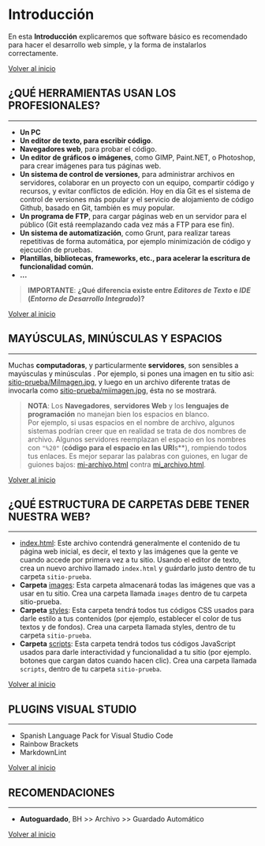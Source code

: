 # Introducción

En esta **Introducción** explicaremos que software básico es recomendado para hacer el desarrollo web simple, y la forma de instalarlos correctamente.

[Volver al inicio](#-Introducción)

## ¿QUÉ HERRAMIENTAS USAN LOS PROFESIONALES?

---------------------------------------------------------------------------

* **Un PC**
* **Un editor de texto, para escribir código**.
* **Navegadores web**, para probar el código. 
* **Un editor de gráficos o imágenes**, como GIMP, Paint.NET, o Photoshop, para crear imágenes para tus páginas web.
* **Un sistema de control de versiones**, para administrar archivos en servidores, colaborar en un proyecto con un equipo, compartir código y recursos, y evitar conflictos de edición. Hoy en día Git es el sistema de control de versiones más popular y el servicio de alojamiento de código Github, basado en Git, también es muy popular.
* **Un programa de FTP**, para cargar páginas web en un servidor para el público (Git está reemplazando cada vez más a FTP para ese fin). 
* **Un sistema de automatización**, como Grunt, para realizar tareas repetitivas de forma automática, por ejemplo minimización de código y ejecución de pruebas.
* **Plantillas, bibliotecas, frameworks, etc., para acelerar la escritura de funcionalidad común.**
* **...**

> **IMPORTANTE**: **¿Qué diferencia existe entre *Editores de Texto* e *IDE* (*Entorno de Desarrollo Integrado*)?**

[Volver al inicio](#-Introducción)

## MAYÚSCULAS, MINÚSCULAS Y ESPACIOS

---------------------------------------------------------------------------

Muchas **computadoras**, y particularmente **servidores**, son sensibles a mayúsculas y minúsculas . Por ejemplo, si pones una imagen en tu sitio asi: [sitio-prueba/MiImagen.jpg](./sitio-prueba/MiImagen.jpg), y luego en un archivo diferente tratas de invocarla como [sitio-prueba/miimagen.jpg](./sitio-prueba/miimagen.jpg), ésta no se mostrará.

> **NOTA**: Los **Navegadores**, **servidores Web** y los **lenguajes de programación** no manejan bien los espacios en blanco. <br> Por ejemplo, si usas espacios en el nombre de archivo, algunos sistemas podrían creer que en realidad se trata de dos nombres de archivo. Algunos servidores reemplazan el espacio en los nombres con `"%20"` (**código para el espacio en las URI**s**), rompiendo todos tus enlaces. Es mejor separar las palabras con guiones, en lugar de guiones bajos: [mi-archivo.html](./mi-archivo.html) contra [mi_archivo.html](./mi_archivo.html).

[Volver al inicio](#-Introducción)

## ¿QUÉ ESTRUCTURA DE CARPETAS DEBE TENER NUESTRA WEB?

---------------------------------------------------------------------------

* [index.html](./index.html): Este archivo contendrá generalmente el contenido de tu página web inicial, es decir, el texto y las imágenes que la gente ve cuando accede por primera vez a tu sitio. Usando el editor de texto, crea un nuevo archivo llamado `index.html` y guárdarlo justo dentro de tu carpeta `sitio-prueba`.
* **Carpeta** [images](./images): Esta carpeta almacenará todas las imágenes que vas a usar en tu sitio. Crea una carpeta llamada `images` dentro de tu carpeta sitio-prueba.
* **Carpeta** [styles](./styles): Esta carpeta tendrá todos tus códigos CSS usados para darle estilo a tus contenidos (por ejemplo, establecer el color de tus textos y de fondos). Crea una carpeta llamada styles, dentro de tu carpeta `sitio-prueba`.
* **Carpeta** [scripts](./scripts): Esta carpeta tendrá todos tus códigos JavaScript usados para darle interactividad y funcionalidad a tu sitio (por ejemplo. botones que cargan datos cuando hacen clic). Crea una carpeta llamada `scripts`, dentro de tu carpeta `sitio-prueba`.

[Volver al inicio](#-Introducción)

## PLUGINS VISUAL STUDIO

---------------------------------------------------------------------------

* Spanish Language Pack for Visual Studio Code
* Rainbow Brackets
* MarkdownLint

[Volver al inicio](#-Introducción)

## RECOMENDACIONES

---------------------------------------------------------------------------

* **Autoguardado**, BH >> Archivo >> Guardado Automático

[Volver al inicio](#-Introducción)